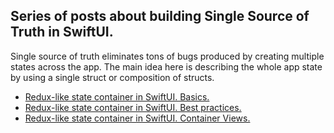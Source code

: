 ## Series of posts about building Single Source of Truth in SwiftUI.
Single source of truth eliminates tons of bugs produced by creating multiple states across the app. The main idea here is describing the whole app state by using a single struct or composition of structs.

* [Redux-like state container in SwiftUI. Basics.](https://mecid.github.io/2019/09/18/redux-like-state-container-in-swiftui/)
* [Redux-like state container in SwiftUI. Best practices.](https://mecid.github.io/2019/09/25/redux-like-state-container-in-swiftui-part2/)
* [Redux-like state container in SwiftUI. Container Views.](https://mecid.github.io/2019/10/02/redux-like-state-container-in-swiftui-part3/)
